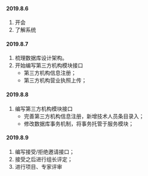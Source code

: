 #### 2019.8.6
1. 开会
2. 了解系统

#### 2019.8.7
1. 梳理数据库设计架构。
2. 开始编写第三方机构模块接口
    * 第三方机构信息注册；
    * 第三方机构营业执照上传；

#### 2019.8.8
1. 编写第三方机构模块接口
    * 完善第三方机构信息注册，新增技术人员条目录入；
    * 修改数据库事务机制，将事务托管于服务模块；

#### 2019.8.9
1. 编写接受/拒绝邀请接口；
2. 接受之后进行组长评定；
3. 进行项目、专家评审